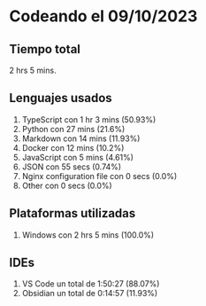 # Codeando el 09/10/2023

## Tiempo total
2 hrs 5 mins.

## Lenguajes usados
1. TypeScript con 1 hr 3 mins (50.93%)
1. Python con 27 mins (21.6%)
1. Markdown con 14 mins (11.93%)
1. Docker con 12 mins (10.2%)
1. JavaScript con 5 mins (4.61%)
1. JSON con 55 secs (0.74%)
1. Nginx configuration file con 0 secs (0.0%)
1. Other con 0 secs (0.0%)

## Plataformas utilizadas
1. Windows con 2 hrs 5 mins (100.0%)

## IDEs
1. VS Code un total de 1:50:27 (88.07%)
1. Obsidian un total de 0:14:57 (11.93%)
